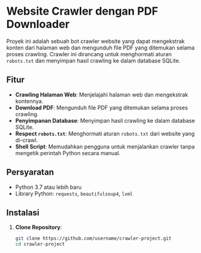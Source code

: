 # Website Crawler dengan PDF Downloader

Proyek ini adalah sebuah bot crawler website yang dapat mengekstrak konten dari halaman web dan mengunduh file PDF yang ditemukan selama proses crawling. Crawler ini dirancang untuk menghormati aturan `robots.txt` dan menyimpan hasil crawling ke dalam database SQLite.

## Fitur

- **Crawling Halaman Web**: Menjelajahi halaman web dan mengekstrak kontennya.
- **Download PDF**: Mengunduh file PDF yang ditemukan selama proses crawling.
- **Penyimpanan Database**: Menyimpan hasil crawling ke dalam database SQLite.
- **Respect `robots.txt`**: Menghormati aturan `robots.txt` dari website yang di-crawl.
- **Shell Script**: Memudahkan pengguna untuk menjalankan crawler tanpa mengetik perintah Python secara manual.

## Persyaratan

- Python 3.7 atau lebih baru
- Library Python: `requests`, `beautifulsoup4`, `lxml`

## Instalasi

1. **Clone Repository**:
   ```bash
   git clone https://github.com/username/crawler-project.git
   cd crawler-project

